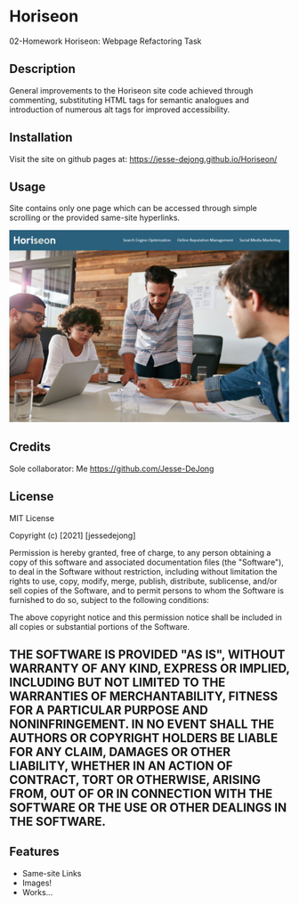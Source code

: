 # Horiseon
02-Homework Horiseon: Webpage Refactoring Task

## Description
General improvements to the Horiseon site code achieved through commenting, substituting HTML tags for semantic analogues and introduction of numerous alt tags for improved accessibility.

## Installation
Visit the site on github pages at: https://jesse-dejong.github.io/Horiseon/

## Usage
Site contains only one page which can be accessed through simple scrolling or the provided same-site hyperlinks.

![Website Home](assets/images/Horiseon-Homepage.png)

## Credits
Sole collaborator: Me https://github.com/Jesse-DeJong

## License
MIT License

Copyright (c) [2021] [jessedejong]

Permission is hereby granted, free of charge, to any person obtaining a copy
of this software and associated documentation files (the "Software"), to deal
in the Software without restriction, including without limitation the rights
to use, copy, modify, merge, publish, distribute, sublicense, and/or sell
copies of the Software, and to permit persons to whom the Software is
furnished to do so, subject to the following conditions:

The above copyright notice and this permission notice shall be included in all
copies or substantial portions of the Software.

THE SOFTWARE IS PROVIDED "AS IS", WITHOUT WARRANTY OF ANY KIND, EXPRESS OR
IMPLIED, INCLUDING BUT NOT LIMITED TO THE WARRANTIES OF MERCHANTABILITY,
FITNESS FOR A PARTICULAR PURPOSE AND NONINFRINGEMENT. IN NO EVENT SHALL THE
AUTHORS OR COPYRIGHT HOLDERS BE LIABLE FOR ANY CLAIM, DAMAGES OR OTHER
LIABILITY, WHETHER IN AN ACTION OF CONTRACT, TORT OR OTHERWISE, ARISING FROM,
OUT OF OR IN CONNECTION WITH THE SOFTWARE OR THE USE OR OTHER DEALINGS IN THE
SOFTWARE.
---

## Features
- Same-site Links
- Images!
- Works...

